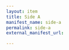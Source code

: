 ```yaml
---
layout: item
title: Side A
manifest_name: side-a
permalink: side-a
external_manifest_url: 

---
```

<!-- Add an essay or interpretive material below this line,
using HTML or markdown.  Do not modify this file above this line -->
